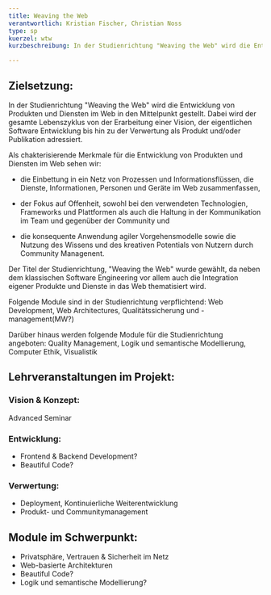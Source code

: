 ```yaml
---
title: Weaving the Web
verantwortlich: Kristian Fischer, Christian Noss
type: sp
kuerzel: wtw
kurzbeschreibung: In der Studienrichtung "Weaving the Web" wird die Entwicklung von Produkten und Diensten im Web in den Mittelpunkt gestellt. Dabei wird der gesamte Lebenszyklus von der Erarbeitung einer Vision, der eigentlichen Software Entwicklung bis hin zu der Verwertung als Produkt und/oder Publikation adressiert. Als chakterisierende Merkmale für die Entwicklung von Produkten und Diensten im Web sehen wir die Einbettung in ein Netz von Prozessen und Informationsflüssen, die Dienste, Informationen, Personen und Geräte im Web zusammenfassen, der Fokus auf Offenheit, sowohl bei den verwendeten Technologien, Frameworks und Plattformen als auch die Haltung in der Kommunikation im Team und gegenüber der Community und die konsequente Anwendung agiler Vorgehensmodelle sowie die Nutzung des Wissens und des kreativen Potentials von Nutzern durch Community Management. 

---
```


## Zielsetzung:

In der Studienrichtung "Weaving the Web" wird die Entwicklung von Produkten und Diensten im Web in den Mittelpunkt gestellt. Dabei wird der gesamte Lebenszyklus von der Erarbeitung einer Vision, der eigentlichen Software Entwicklung bis hin zu der Verwertung als Produkt und/oder Publikation adressiert. 

Als chakterisierende Merkmale für die Entwicklung von Produkten und Diensten im Web sehen wir:

- die Einbettung in ein Netz von Prozessen und Informationsflüssen, die Dienste, Informationen, Personen und Geräte im Web zusammenfassen,

- der Fokus auf Offenheit, sowohl bei den verwendeten Technologien, Frameworks und Plattformen als auch die Haltung in der Kommunikation im Team und gegenüber der Community und

- die konsequente Anwendung agiler Vorgehensmodelle sowie die Nutzung des Wissens und des kreativen Potentials von Nutzern durch Community Managenent. 

Der Titel der Studienrichtung, "Weaving the Web" wurde gewählt, da neben dem klassischen Software Engineering vor allem auch die Integration eigener Produkte und Dienste in das Web thematisiert wird.

Folgende Module sind in der Studienrichtung verpflichtend: Web Development, Web Architectures, Qualitätssicherung und -management(MW?) 
<!-- MW: Es sollten doch 3 Module a 6 cp sein -->

Darüber hinaus werden folgende Module für die Studienrichtung angeboten: Quality Management, Logik und semantische Modellierung, Computer Ethik, Visualistik


## Lehrveranstaltungen im Projekt:

### Vision & Konzept:
Advanced Seminar

### Entwicklung:
- Frontend & Backend Development?
- Beautiful Code?

### Verwertung:
- Deployment, Kontinuierliche Weiterentwicklung
- Produkt- und Communitymanagement

## Module im Schwerpunkt:
- Privatsphäre, Vertrauen & Sicherheit im Netz
- Web-basierte Architekturen
- Beautiful Code?
- Logik und semantische Modellierung?





